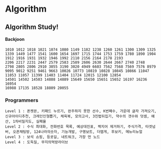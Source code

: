 # Algorithm
## Algorithm Study!
#### Backjoon
    1010 1012 1018 1021 1074 1080 1149 1182 1238 1260 1261 1300 1309 1325 
    1339 1449 1477 1541 1600 1654 1697 1715 1744 1753 1759 1780 1890 1904 
    1912 1916 1931 1932 1946 1992 2110 2156 2164 2178 2193 
    2206 2217 2231 2447 2579 2583 2589 2606 2630 2644 2667 2740 2748 
    2798 2805 2806 2910 3055 3190 3020 4949 6603 7562 7568 7569 7576 8979 
    9095 9012 9251 9461 9663 10026 10773 10819 10828 10845 10866 11047
    11053 11057 11399 11403 11404 11724 12015 12100 12854 
    14501 14502 14503 14888 14889 15649 15650 15651 15652 16197 16236 16954 
    16988 17135 18528 18809 20055
    
### Programmers
    Level 1 : 폰켓몬, 키패드 누르기, 완주하지 못한 선수, K번째수, 가운데 글자 가져오기, 신규아이디추천, 크레인인형뽑기, 체육복, 모의고사, 3진법뒤집기, 약수의 갯수와 덧셈, 예산, 1차비밀지도, 실패율
    Level 2 : 수식 최대화, 전화번호 목록, 예상대진표, 짝지어 제거하기, 주식가격, 타겟넘버, 오픈채팅방, 124나라의숫자, 기능개발, 구명보트, 더맵게, 후보키, 메뉴리뉴얼
    Level 3 : 보석 쇼핑, 등굣길, 네트워크, 가장 먼 노드
    Level 4 : 도둑질, 무지의먹방라이브
